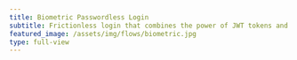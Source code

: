 ```yaml
---
title: Biometric Passwordless Login
subtitle: Frictionless login that combines the power of JWT tokens and biometrics with Webauthn. <br><button type="button" class="btn btn-icon btn-3 btn-primary mt-3 fixed-width1" onclick="idemeum.signin()"><span class="btn-inner--icon"><i class="fas fa-fingerprint"></i></span><span class="btn-inner--text">Try biometric login</span></button><a href="https://docs.idemeum.com/overview/biometric/" target="_blank"><button type="button" class="btn btn-outline-white mt-3">Docs</button></a>
featured_image: /assets/img/flows/biometric.jpg
type: full-view
---
```

<script src="https://kit.fontawesome.com/db82ff0024.js" crossorigin="anonymous"></script>

<script type="text/javascript" src="https://code.jquery.com/jquery-3.4.1.min.js"></script>
<script src="https://asset.idemeum.com/webapp/SDK/idemeum.js"></script>

<script type="text/javascript">
    var oidc = {};
    // Initialize Idemeum sdk with with client ID
    var idemeum = new IdemeumManager(
        {
            clientId: '5166e6ac-9442-11eb-a8b3-0242ac130003',
            onSuccess: function (signinResponse) {
                // Fetch OIDC Token from the signin response
                oidc = signinResponse.oidc;
				window.open("/loggedin.html?idToken="+ oidc.idToken, "_self")
				
            },
            onError: function (errorResponse) {
                
            }
        });

    function validateToken() {
        // use OIDC token received in sign in response to get user approved claims
        idemeum.getUserClaims(oidc).then(function (userClaimsResponse) {
            //fetch user approved claims from JSON response
        }).catch(function (errorResponse) {

        });
    }
</script>